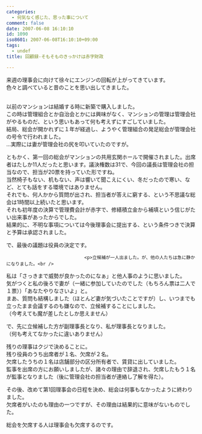 ```yaml
---
categories:
  - 何気なく感じた、思った事について
comment: false
date: 2007-06-08 16:10:10
id: 1090
iso8601: 2007-06-08T16:10:10+09:00
tags:
  - undef
title: 回顧録-そもそものきっかけは赤字財政

---
```


<div class="entry-body">
                                 <p>来週の理事会に向けて徐々にエンジンの回転が上がってきています。<br />
色々と調べていると昔のことを思い出してきました。</p>

<p><br />
以前のマンションは結婚する時に新築で購入しました。<br />
この時は管理組合とか自治会とかには興味がなく、マンションの管理は管理会社がやるものだ、という思いもあって何も考えずにすごしていました。<br />
結局、総会が開かれずに１年が経過し、ようやく管理組合の発足総会が管理会社の号令で行われました。<br />
…実際には妻が管理会社の尻を叩いていたのですが。</p>

<p>ともかく、第一回の総会がマンションの共用玄関ホールで開催されました。出席者はたしか11人だったと思います。議決権数は31で、今回の議長は管理会社の担当なので、担当が20票を持っていた形ですね。<br />
当然椅子もない、机もない、声は響いて聞こえにくい、冬だったので寒い、など、とても話をする環境ではありません。<br />
それでも、何人かから質問が出され、担当者が答えに窮する、という不思議な総会は1時間以上続いたと思います。<br />
それも初年度の決算で管理費会計が赤字で、修繕積立金から補填という信じがたい出来事があったからでした。<br />
結果的に、不明な事項については今後理事会に提出する、という条件つきで決算と予算は承認されました。</p>

<p>で、最後の議題は役員の決定です。<br /></p>
                              
                                 <p>立候補が一人出ました。が、他の人たちは急に静かになりました。<br />
私は「さっきまで威勢が良かったのになぁ」と他人事のように思いました。<br />
気がつくと私の後ろで妻が（一緒に参加していたのでした（もちろん票は二人で１票））「あなたやりなさいよ」と。<br />
まあ、質問も結構しました（ほとんど妻が気づいたことですが）し、いつまでも立ったまま会議するのも嫌なので、立候補することにしました。<br />
（今考えても魔が差したとしか思えません）</p>

<p>で、先に立候補した方が副理事長となり、私が理事長となりました。<br />
（何も考えてなかったに違いありません）</p>

<p>残りの理事はクジで決めることに。<br />
残り役員のうち出席者が１名、欠席が２名。<br />
欠席したうちの１名は店舗部分の区分所有者で、賃貸に出していました。<br />
監事を出席の方にお願いしましたが、諸々の理由で辞退され、欠席したもう１名が監事となりました（後に管理会社の担当者が連絡し了解を得た）。</p>

<p>その後、改めて第1回理事会の日程を決め、総会は何事もなかったように終わりました。<br />
欠席者がいたのも理由の一つですが、その理由は結果的に意味がないものでした。</p>

<p>総会を欠席する人は理事会も欠席するのです。<br /></p>
                              </div>
    	